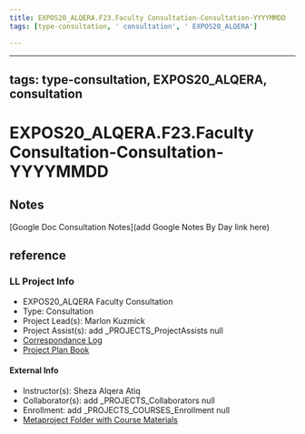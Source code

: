 ```yaml
---
title: EXPOS20_ALQERA.F23.Faculty Consultation-Consultation-YYYYMMDD
tags: [type-consultation, ' consultation', ' EXPOS20_ALQERA']

---
```


---
tags: type-consultation, EXPOS20_ALQERA, consultation
---
# EXPOS20_ALQERA.F23.Faculty Consultation-Consultation-YYYYMMDD

## Notes
[Google Doc Consultation Notes](add Google Notes By Day link here)

## reference
### LL Project Info
* EXPOS20_ALQERA Faculty Consultation
* Type: Consultation
* Project Lead(s): Marlon Kuzmick
* Project Assist(s): add _PROJECTS_ProjectAssists null
* [Correspondance Log](https://drive.google.com/drive/folders/1pQaDaFOy2EAm-EMcYMqhOSx3VoFxPSSm?usp=drive_link)
* [Project Plan Book](https://hackmd.io/@ll-23-24/SkHVgbSC3)

#### External Info
* Instructor(s): Sheza Alqera Atiq
* Collaborator(s): add _PROJECTS_Collaborators null
* Enrollment: add _PROJECTS_COURSES_Enrollment null
* [Metaproject Folder with Course Materials](https://drive.google.com/drive/folders/1ozGrPIksE7mqd1_u4rXbuXDgyHlb0md3)
